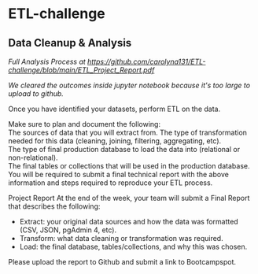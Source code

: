 # ETL-challenge
## Data Cleanup &amp; Analysis 
*Full Analysis Process at https://github.com/carolyna131/ETL-challenge/blob/main/ETL_Project_Report.pdf*

*We cleared the outcomes inside jupyter notebook because it's too large to upload to github.*

Once you have identified your datasets, perform ETL on the data. 

Make sure to plan and document the following:  
The sources of data that you will extract from.  The type of transformation needed for this data (cleaning, joining, filtering, aggregating, etc).  
The type of final production database to load the data into (relational or non-relational).  
The final tables or collections that will be used in the production database.  
You will be required to submit a final technical report with the above information and steps required to reproduce your ETL process.  

Project Report At the end of the week, your team will submit a Final Report that describes the following:  
* Extract: your original data sources and how the data was formatted (CSV, JSON, pgAdmin 4, etc).  
* Transform: what data cleaning or transformation was required.  
* Load: the final database, tables/collections, and why this was chosen.  

Please upload the report to Github and submit a link to Bootcampspot.
